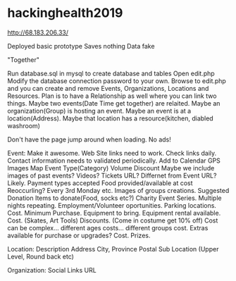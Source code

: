 # hackinghealth2019
http://68.183.206.33/

Deployed basic prototype
Saves nothing
Data fake

"Together"

Run database.sql in mysql to create database and tables
Open edit.php
Modify the database connection password to your own.
Browse to edit.php and you can create and remove Events, Organizations, Locations and Resources.
Plan is to have a Relationship as well where you can link two things. Maybe two events(Date Time get together) are relaited. Maybe an organization(Group) is hosting an event. Maybe an event is at a location(Address). Maybe that location has a resource(kitchen, diabled washroom)

Don't have the page jump around when loading.
No ads!

Event:
Make it awesome. Web Site links need to work. Check links daily.
Contact information needs to validated periodically.
Add to Calendar
GPS
Images
Map
Event Type(Category)
Volume Discount
Maybe we include images of past events? Videos?
Tickets URL? Differnet from Event URL? Likely.
Payment types accepted
Food provided/available at cost
Reoccurling? Every 3rd Monday etc.
Images of groups creations.
Suggested Donation
Items to donate(Food, socks etc?)
Charity
Event Series. Multiple nights repeating.
Employment/Volunteer oportunities.
Parking locations. Cost.
Minimum Purchase.
Equipment to bring.
Equipment rental available. Cost. (Skates, Art Tools)
Discounts. (Come in costume get 10% off)
Cost can be complex... different ages costs... different groups cost.
Extras available for purchase or upgrades? Cost.
Prizes.

Location:
Description
Address
City, Province
Postal
Sub Location (Upper Level, Round back etc)

Organization:
Social Links
URL

